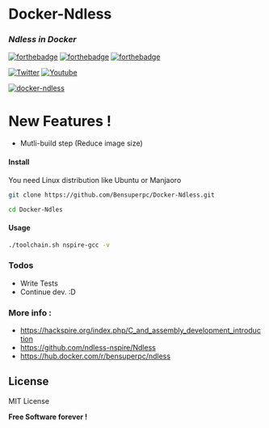 # Docker-Ndless

### _Ndless in Docker_
 [![forthebadge](https://forthebadge.com/images/badges/built-with-love.svg)](https://forthebadge.com) [![forthebadge](https://forthebadge.com/images/badges/powered-by-jeffs-keyboard.svg)](https://forthebadge.com) [![forthebadge](https://forthebadge.com/images/badges/contains-cat-gifs.svg)](https://forthebadge.com)

[![Twitter](https://img.shields.io/twitter/follow/Bensuperpc?style=social)](https://img.shields.io/twitter/follow/Bensuperpc?style=social) [![Youtube](https://img.shields.io/youtube/channel/subscribers/UCJsQFFL7QW4LSX9eskq-9Yg?style=social)](https://img.shields.io/youtube/channel/subscribers/UCJsQFFL7QW4LSX9eskq-9Yg?style=social) 

[![docker-ndless](https://github.com/Bensuperpc/Docker-Ndless/actions/workflows/main.yml/badge.svg)](https://github.com/Bensuperpc/Docker-Ndless/actions/workflows/main.yml)

# New Features !

  - Mutli-build step (Reduce image size)

#### Install
You need Linux distribution like Ubuntu or Manjaoro

```sh
git clone https://github.com/Bensuperpc/Docker-Ndless.git
```
```sh
cd Docker-Ndles
```
#### Usage

```sh
./toolchain.sh nspire-gcc -v
```

### Todos

 - Write Tests
 - Continue dev. :D

### More info : 
- https://hackspire.org/index.php/C_and_assembly_development_introduction
- https://github.com/ndless-nspire/Ndless
- https://hub.docker.com/r/bensuperpc/ndless

License
----

MIT License


**Free Software forever !**
   
 
